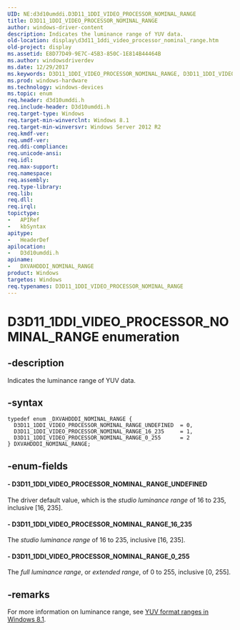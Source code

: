 ```yaml
---
UID: NE:d3d10umddi.D3D11_1DDI_VIDEO_PROCESSOR_NOMINAL_RANGE
title: D3D11_1DDI_VIDEO_PROCESSOR_NOMINAL_RANGE
author: windows-driver-content
description: Indicates the luminance range of YUV data.
old-location: display\d3d11_1ddi_video_processor_nominal_range.htm
old-project: display
ms.assetid: E8D77D49-9E7C-45B3-850C-1E814B44464B
ms.author: windowsdriverdev
ms.date: 12/29/2017
ms.keywords: D3D11_1DDI_VIDEO_PROCESSOR_NOMINAL_RANGE, D3D11_1DDI_VIDEO_PROCESSOR_NOMINAL_RANGE enumeration [Display Devices], d3d10umddi/D3D11_1DDI_VIDEO_PROCESSOR_NOMINAL_RANGE_16_235, DXVAHDDDI_NOMINAL_RANGE enumeration [Display Devices], DXVAHDDDI_NOMINAL_RANGE, D3D11_1DDI_VIDEO_PROCESSOR_NOMINAL_RANGE_0_255, D3D11_1DDI_VIDEO_PROCESSOR_NOMINAL_RANGE_UNDEFINED, d3d10umddi/D3D11_1DDI_VIDEO_PROCESSOR_NOMINAL_RANGE_0_255, display.d3d11_1ddi_video_processor_nominal_range, d3d10umddi/D3D11_1DDI_VIDEO_PROCESSOR_NOMINAL_RANGE, D3D11_1DDI_VIDEO_PROCESSOR_NOMINAL_RANGE_16_235, d3d10umddi/D3D11_1DDI_VIDEO_PROCESSOR_NOMINAL_RANGE_UNDEFINED
ms.prod: windows-hardware
ms.technology: windows-devices
ms.topic: enum
req.header: d3d10umddi.h
req.include-header: D3d10umddi.h
req.target-type: Windows
req.target-min-winverclnt: Windows 8.1
req.target-min-winversvr: Windows Server 2012 R2
req.kmdf-ver: 
req.umdf-ver: 
req.ddi-compliance: 
req.unicode-ansi: 
req.idl: 
req.max-support: 
req.namespace: 
req.assembly: 
req.type-library: 
req.lib: 
req.dll: 
req.irql: 
topictype:
-	APIRef
-	kbSyntax
apitype:
-	HeaderDef
apilocation:
-	D3d10umddi.h
apiname:
-	DXVAHDDDI_NOMINAL_RANGE
product: Windows
targetos: Windows
req.typenames: D3D11_1DDI_VIDEO_PROCESSOR_NOMINAL_RANGE
---
```


# D3D11_1DDI_VIDEO_PROCESSOR_NOMINAL_RANGE enumeration


## -description


Indicates the luminance range of YUV data.


## -syntax


````
typedef enum _DXVAHDDDI_NOMINAL_RANGE { 
  D3D11_1DDI_VIDEO_PROCESSOR_NOMINAL_RANGE_UNDEFINED  = 0,
  D3D11_1DDI_VIDEO_PROCESSOR_NOMINAL_RANGE_16_235     = 1,
  D3D11_1DDI_VIDEO_PROCESSOR_NOMINAL_RANGE_0_255      = 2
} DXVAHDDDI_NOMINAL_RANGE;
````


## -enum-fields




#### - D3D11_1DDI_VIDEO_PROCESSOR_NOMINAL_RANGE_UNDEFINED

The driver default value, which is the <i>studio luminance range</i> of 16 to 235, inclusive [16, 235].


#### - D3D11_1DDI_VIDEO_PROCESSOR_NOMINAL_RANGE_16_235

The <i>studio luminance range</i> of 16 to 235, inclusive [16, 235].


#### - D3D11_1DDI_VIDEO_PROCESSOR_NOMINAL_RANGE_0_255

The <i>full luminance range</i>, or <i>extended range</i>, of 0 to 255, inclusive [0, 255].


## -remarks


For more information on luminance range, see <a href="https://msdn.microsoft.com/D76FFB8C-CA42-446E-826F-52982B1849E5">YUV format ranges in Windows 8.1</a>.


